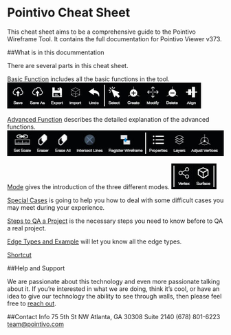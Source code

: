 # Pointivo Cheat Sheet

This cheat sheet aims to be a comprehensive guide to the Pointivo Wireframe Tool. 
It contains the full documentation for Pointivo Viewer v373. 

##What is in this docummentation

There are several parts in this cheat sheet.

[Basic Function](basic-function.md) includes all the basic functions in the tool.
![](/Images/basic.jpg)

[Advanced Function](advanced-function.md) describes the detailed explanation of the advanced functions.
![](/Images/advanced.jpg)

[Mode](mode.md) gives the introduction of the three different modes.
![](/Images/mode.jpg)

[Special Cases](special-cases.md) is going to help you how to deal with some difficult cases you may meet during your experience.

[Steps to QA a Project](steps-to-qa-a-project.md) is the necessary steps you need to know before to QA a real project.

[Edge Types and Example](edge-types-and-example.md) will let you know all the edge types.

[Shortcut](shortcut.md)  



##Help and Support

We are passionate about this technology and even more passionate talking about it. If you’re interested in what we are doing, think it’s cool, or have an idea to give our technology the ability to see through walls, then please feel free to [reach out](http://pointivo.com/contact/).


##Contact Info
75 5th St NW Atlanta, GA 30308 Suite 2140
(678) 801-6223
team@pointivo.com

